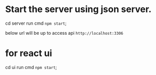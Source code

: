# Start the server using json server.

cd server
run cmd `npm start`;

below url will be up to access api
`http://localhost:3306`

# for react ui

cd ui
run cmd `npm start`;
